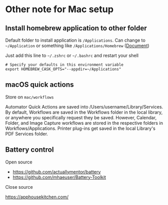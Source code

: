 # Other note for Mac setup

## Install homebrew application to other folder

Default folder to install application is `/Applications`.
Can change to `~/Application` or something like `/Applications/Homebrew` ([Document](https://github.com/Homebrew/homebrew-cask/blob/master/USAGE.md#options))

Just add this line to `~/.zshrc` or `~/.bashrc` and restart your shell

```shell
# Specify your defaults in this environment variable
export HOMEBREW_CASK_OPTS="--appdir=~/Applications"
```

## macOS quick actions

Store on `mac/workflows`

Automator Quick Actions are saved into /Users/username/Library/Services. By default, Workflows are saved in the Workflows folder in the local library, or anywhere you specifically request they be saved. However, Calendar, Folder, and Image Capture workflows are stored in the respective folders in Workflows/Applications. Printer plug-ins get saved in the local Library's PDF Services folder.

## Battery control

Open source

- https://github.com/actuallymentor/battery
- https://github.com/mhaeuser/Battery-Toolkit

Close source

https://apphousekitchen.com/